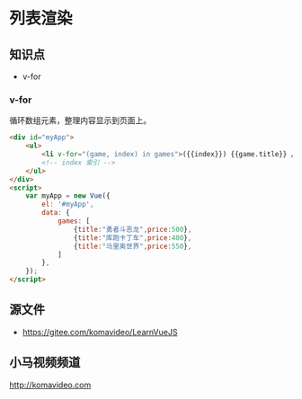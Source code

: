 列表渲染
=========

## 知识点

* v-for

### v-for

循环数组元素，整理内容显示到页面上。

~~~html
<div id="myApp">
    <ul>
        <li v-for="(game, index) in games">({{index}}) {{game.title}} / 售价：{{game.price}}元</li>
        <!-- index 索引 -->
    </ul>
</div>
<script>
    var myApp = new Vue({
        el: '#myApp', 
        data: {
            games: [
                {title:"勇者斗恶龙",price:500},
                {title:"库跑卡丁车",price:400},
                {title:"马里奥世界",price:550},
            ]
        },
    });
</script>
~~~

## 源文件

* https://gitee.com/komavideo/LearnVueJS

## 小马视频频道

http://komavideo.com
